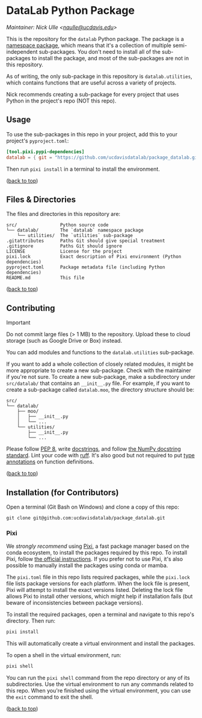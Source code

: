 # DataLab Python Package

[top]: #datalab-python-package

_Maintainer: Nick Ulle <<naulle@ucdavis.edu>>_

This is the repository for the `datalab` Python package. The package is a
[namespace package][], which means that it's a collection of multiple
semi-independent sub-packages. You don't need to install all of the
sub-packages to install the package, and most of the sub-packages are not in
this repository.

[namespace package]: https://packaging.python.org/en/latest/guides/packaging-namespace-packages/

As of writing, the only sub-package in this repository is `datalab.utilities`,
which contains functions that are useful across a variety of projects.

Nick recommends creating a sub-package for every project that uses Python in
the project's repo (NOT this repo).


## Usage

To use the sub-packages in this repo in your project, add this to your
project's `pyproject.toml`:

```toml
[tool.pixi.pypi-dependencies]
datalab = { git = "https://github.com/ucdavisdatalab/package_datalab.git" }
```

Then run `pixi install` in a terminal to install the environment.

([back to top][top])


## Files & Directories

The files and directories in this repository are:
```
src/                Python source code
└── datalab/        The `datalab` namespace package
    └── utilities/  The `utilities` sub-package
.gitattributes      Paths Git should give special treatment
.gitignore          Paths Git should ignore
LICENSE             License for the project
pixi.lock           Exact description of Pixi environment (Python dependencies)
pyproject.toml      Package metadata file (including Python dependencies)
README.md           This file
```

([back to top][top])


## Contributing

> [!IMPORTANT]
>
> Do not commit large files (> 1 MB) to the repository. Upload these to cloud
> storage (such as Google Drive or Box) instead.

You can add modules and functions to the `datalab.utilities` sub-package.

If you want to add a whole collection of closely related modules, it might be
more appropriate to create a new sub-package. Check with the maintainer if
you're not sure. To create a new sub-package, make a subdirectory under
`src/datalab/` that contains an `__init__.py` file. For example, if you want to
create a sub-package called `datalab.moo`, the directory structure should be:

```
src/
└── datalab/
    ├── moo/
    │   ├── __init__.py
    │   └── ...
    └── utilities/
        ├── __init__.py
        └── ...
```

Please follow [PEP 8][], write [docstrings][], and follow [the NumPy docstring
standard][numpydoc]. Lint your code with [ruff][]. It's also good but not
required to put [type annotations][typing] on function definitions.

[PEP 8]: https://peps.python.org/pep-0008/
[docstrings]: https://peps.python.org/pep-0257/
[numpydoc]: https://numpydoc.readthedocs.io/en/latest/format.html#docstring-standard
[ruff]: https://docs.astral.sh/ruff/
[typing]: https://docs.python.org/3/library/typing.html


([back to top][top])


## Installation (for Contributors)

Open a terminal (Git Bash on Windows) and clone a copy of this repo:

```
git clone git@github.com:ucdavisdatalab/package_datalab.git
```

### Pixi

We *strongly recommend* using [Pixi][], a fast package manager based on the
conda ecosystem, to install the packages required by this repo. To install
Pixi, follow [the official instructions][pixi]. If you prefer not to use Pixi,
it's also possible to manually install the packages using conda or mamba.

[pixi]: https://pixi.sh/

The `pixi.toml` file in this repo lists required packages, while the
`pixi.lock` file lists package versions for each platform. When the lock file
is present, Pixi will attempt to install the exact versions listed. Deleting
the lock file allows Pixi to install other versions, which might help if
installation fails (but beware of inconsistencies between package versions).

To install the required packages, open a terminal and navigate to this repo's
directory. Then run:

```sh
pixi install
```

This will automatically create a virtual environment and install the packages.

To open a shell in the virtual environment, run:

```sh
pixi shell
```

You can run the `pixi shell` command from the repo directory or any of its
subdirectories. Use the virtual environment to run any commands related to this
repo. When you're finished using the virtual environment, you can use the
`exit` command to exit the shell.

([back to top][top])
